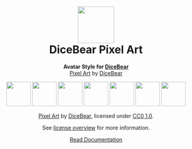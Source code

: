 <h1 align="center"><img src="https://www.dicebear.com/logo-readme.svg" width="96" /> <br />DiceBear Pixel Art</h1>
<p align="center">
  <strong>Avatar Style for <a href="https://www.dicebear.com/">DiceBear</a></strong><br />
  <a href="https://www.figma.com/community/file/1198754108850888330">Pixel Art</a> by <a href="https://www.dicebear.com">DiceBear</a>
</p>

<p align="center">
  <img src="https://api.dicebear.com/6.x/pixel-art/svg?seed=Mimi" width="64" />
  <img src="https://api.dicebear.com/6.x/pixel-art/svg?seed=Sasha" width="64" />
  <img src="https://api.dicebear.com/6.x/pixel-art/svg?seed=Lilly" width="64" />
  <img src="https://api.dicebear.com/6.x/pixel-art/svg?seed=Tigger" width="64" />
  <img src="https://api.dicebear.com/6.x/pixel-art/svg?seed=Bella" width="64" />
  <img src="https://api.dicebear.com/6.x/pixel-art/svg?seed=Zoe" width="64" />
  <img src="https://api.dicebear.com/6.x/pixel-art/svg?seed=Kitty" width="64" />
</p>

<p align="center">
  <a href="https://www.figma.com/community/file/1198754108850888330">Pixel Art</a> by
  <a href="https://www.dicebear.com">DiceBear</a>, licensed under
  <a href="https://creativecommons.org/publicdomain/zero/1.0/">CC0 1.0</a>.
</p>
<p align="center">
  See <a href="https://www.dicebear.com/licenses">license overview</a> for more information.
</p>

<p align="center">
  <a href="https://www.dicebear.com/styles/pixel-art">
    Read Documentation
  </a>
</p>
